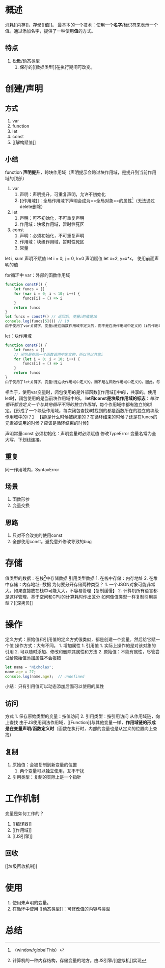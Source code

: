 # 概述
消耗[[内存]]，存储[[值]]。
最基本的一个技术：使用一个**名字**/标识符来表示一个值。通过添加名字，提供了一种使用**值**的方式。
## 特点
1. 松散/动态类型
	1. 保存的[[数据类型]]在执行期间可改变。

# 创建/声明
## 方式
1. var
2. function
3. let
4. const
5. [[解构赋值]] 
## 小结
function **声明提升**，跨块作用域（声明提示会跨过块作用域，是提升到当前作用域的顶部）
1. var 
	1. 声明：声明提升，可重复声明，允许不初始化
	2. [[作用域]]：全局作用域下声明会成为==全局对象==的属性[^1]（无法通过delete删除）
2. let
	1. 声明：可不初始化，不可重复声明
	2. 作用域：块级作用域，暂时性死区
3. const 
	1. 声明：必须初始化，不可重复声明
	2. 作用域：块级作用域，暂时性死区
	4. 常量

let i, sum 声明不赋值
let i = 0, j = 0, k=0 声明赋值
let x=2, y=x\*x。 使用前面声明的值

for循环中
var：外部的函数作用域
```js
function constF() {
    let funcs = []
    for (var i = 0; i < 10; i++) {
        funcs[i] = () => i
    }
    return funcs
}
let funcs = constF() // 返回后，变量i的值是10
console.log(funcs[5]()) // 10
由于使用了var关键字，变量i是在函数作用域中定义的，而不是在块作用域中定义的（i的作用域是整个函数体，而不是更小的循环体）。因此，当函数返回时，i的值将是10，因为所有10个函数都引用了同一个i变量。
```
let：块作用域
```js
function constF() {
    let funcs = []
    // 闭包是在同一个函数调用中定义的，所以可以共享i
    for (let i = 0; i < 10; i++) {
        funcs[i] = () => i
    }
    return funcs
}
由于使用了let关键字，变量i是在块作用域中定义的，而不是在函数作用域中定义的。因此，每次迭代时，都会创建一个新的变量i，它的值等于当前迭代的索引。这意味着，当任何一个函数被调用时，它们都将返回不同的值，从0到9。
```
相当于，使用var变量时，闭包使用的是外部函数[[作用域]]中的i，共享的。使用let时，闭包使用的是当前块作用域中的i。
**let和const是块级作用域的标志**：*每次循环都会定义一个与其他循环不同的独立作用域*，每个作用域中都有独立的i绑定。【形成了一个块级作用域，每次闭包查找i时找到的都是函数所在的独立的块级作用域中的i？】
【那i是什么时候被绑定的？在循环结束的时候？还是在funcs的元素被调用的时候？应该是循环结束的时候】

声明常量const
必须初始化：声明变量时必须赋值
修改TypeError
变量名常为全大写，下划线连接。

## 重复
同一作用域内，SyntaxError
## 场景
1. 函数形参
2. 变量交换
## 思路
1. 只对不会改变的使用const
2. 全部使用const。避免意外修改导致的bug

# 存储
值类型的数据：在栈[^2]中存储数据
引用类型数据
	1. 在栈中存储：内存地址
	2. 在堆中存储：内存地址+数据
为何要分开存储两种类型？
	1. 一个JSON对象可能非常大。如果直接放在栈中可能太大，不容易管理【复制缓慢】
	2. 计算机所有语言都是这样管理，基于空间和CPU的计算耗时作出区分
如何像值类型一样复制引用类型？[[深拷贝]] 

# 操作
定义方式：原始值和引用值的定义方式很类似，都是创建一个变量，然后给它赋一个值
操作方式：大有不同。
	1. 增加属性
		1. 引用值
			1. 实际上操作的是对该对象的引用
			2. 可以随时添加、修改和删除其属性和方法
		2. 原始值：不能有属性，尽管尝试给原始值添加属性不会报错
```js
let name = "Nicholas";
name.age = 27;
console.log(name.age);  // undefined
```
小结：只有引用值可以动态添加后面可以使用的属性
## 访问
方式
	1. 保存原始类型的变量：按值访问
	2. 引用类型：按引用访问
从作用域链，向上查找
由于JS使用词法作用域，[[Function]]与其他变量一样，**作用域链的形成是在变量声明/函数定义时**（函数在执行时，内部的变量也是从定义的位置向上查找）
## 复制
1. 原始值：会被复制到新变量的位置
	1. 两个变量可以独立使用，互不干扰
2. 引用类型：复制的实际上是一个指针
# 工作机制
变量是如何工作的？
1. [[编译器]] 
2. [[作用域]] 
3. [[JS引擎]] 

## 回收
[[垃圾回收机制]] 
# 使用
1. 使用未声明的变量。
2. 在循环中使用
[[动态类型]]：可修改值的内容与类型
# 总结
[^1]: （window/globalThis）
[^2]: 计算机的一种内存结构，存储变量的地方。由JS引擎/[[虚拟机]]实现